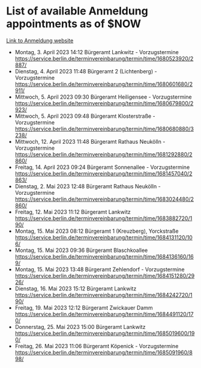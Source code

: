 # List of available Anmeldung appointments as of $NOW
[Link to Anmeldung website](https://service.berlin.de/terminvereinbarung/termin/tag.php?termin=1&anliegen[]=120686&dienstleisterlist=122210,122217,327316,122219,327312,122227,327314,122231,327346,122243,327348,122254,122252,329742,122260,329745,122262,329748,122271,327278,122273,327274,122277,327276,330436,122280,327294,122282,327290,122284,327292,122291,327270,122285,327266,122286,327264,122296,327268,150230,329760,122297,327286,122294,327284,122312,329763,122314,329775,122304,327330,122311,327334,122309,327332,317869,122281,327352,122279,329772,122283,122276,327324,122274,327326,122267,329766,122246,327318,122251,327320,122257,327322,122208,327298,122226,327300&herkunft=http%3A%2F%2Fservice.berlin.de%2Fdienstleistung%2F120686%2F)
- Montag, 3. April 2023 14:12 Bürgeramt Lankwitz - Vorzugstermine https://service.berlin.de/terminvereinbarung/termin/time/1680523920/2887/
- Dienstag, 4. April 2023 11:48 Bürgeramt 2 (Lichtenberg) - Vorzugstermine https://service.berlin.de/terminvereinbarung/termin/time/1680601680/2911/
- Mittwoch, 5. April 2023 09:30 Bürgeramt Heiligensee - Vorzugstermine https://service.berlin.de/terminvereinbarung/termin/time/1680679800/2923/
- Mittwoch, 5. April 2023 09:48 Bürgeramt Klosterstraße - Vorzugstermine https://service.berlin.de/terminvereinbarung/termin/time/1680680880/3238/
- Mittwoch, 12. April 2023 11:48 Bürgeramt Rathaus Neukölln - Vorzugstermine https://service.berlin.de/terminvereinbarung/termin/time/1681292880/2860/
- Freitag, 14. April 2023 09:24 Bürgeramt Sonnenallee - Vorzugstermine https://service.berlin.de/terminvereinbarung/termin/time/1681457040/2863/
- Dienstag, 2. Mai 2023 12:48 Bürgeramt Rathaus Neukölln - Vorzugstermine https://service.berlin.de/terminvereinbarung/termin/time/1683024480/2860/
- Freitag, 12. Mai 2023 11:12 Bürgeramt Lankwitz https://service.berlin.de/terminvereinbarung/termin/time/1683882720/190/
- Montag, 15. Mai 2023 08:12 Bürgeramt 1 (Kreuzberg), Yorckstraße https://service.berlin.de/terminvereinbarung/termin/time/1684131120/106/
- Montag, 15. Mai 2023 09:36 Bürgeramt Blaschkoallee https://service.berlin.de/terminvereinbarung/termin/time/1684136160/169/
- Montag, 15. Mai 2023 13:48 Bürgeramt Zehlendorf - Vorzugstermine https://service.berlin.de/terminvereinbarung/termin/time/1684151280/2926/
- Dienstag, 16. Mai 2023 15:12 Bürgeramt Lankwitz https://service.berlin.de/terminvereinbarung/termin/time/1684242720/190/
- Freitag, 19. Mai 2023 12:12 Bürgeramt Zwickauer Damm https://service.berlin.de/terminvereinbarung/termin/time/1684491120/170/
- Donnerstag, 25. Mai 2023 15:00 Bürgeramt Lankwitz https://service.berlin.de/terminvereinbarung/termin/time/1685019600/190/
- Freitag, 26. Mai 2023 11:06 Bürgeramt Köpenick - Vorzugstermine https://service.berlin.de/terminvereinbarung/termin/time/1685091960/898/
